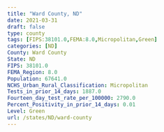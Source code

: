 ```yaml
---
title: "Ward County, ND"
date: 2021-03-31
draft: false
type: county
tags: [FIPS:38101.0,FEMA:8.0,Micropolitan,Green]
categories: [ND]
County: Ward County
State: ND
FIPS: 38101.0
FEMA_Region: 8.0
Population: 67641.0
NCHS_Urban_Rural_Classification: Micropolitan
Tests_in_prior_14_days: 1887.0
Fourteen_day_test_rate_per_100000: 2790.0
Percent_Positivity_in_prior_14_days: 0.01
Level: Green
url: /states/ND/ward-county
---
```



